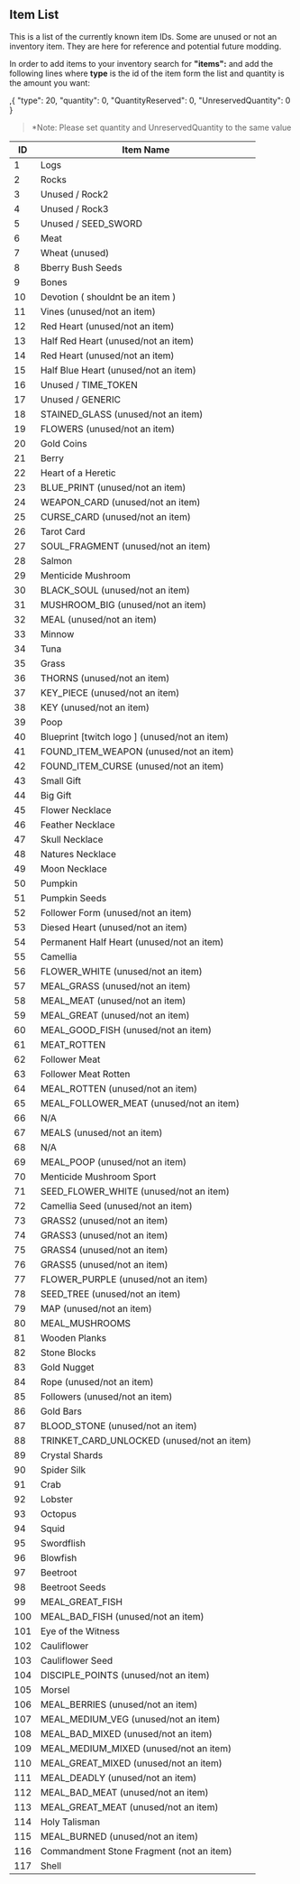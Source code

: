 ## Item List

This is a list of the currently known item IDs. Some are unused or not an inventory item. They are here for reference and potential future modding.

In order to add items to your inventory search for **"items":** and add the following lines where **type** is the id of the item form the list and quantity is the amount you want:

,{
"type": 20,
"quantity": 0,
"QuantityReserved": 0,
"UnreservedQuantity": 0
}

>*Note: Please set quantity and UnreservedQuantity to the same value

| ID | Item Name |
| --- | --- |
| 1 | Logs  |
| 2 | Rocks  |
| 3 | Unused / Rock2  |
| 4 | Unused / Rock3  |
| 5 | Unused / SEED_SWORD  |
| 6 | Meat  |
| 7 | Wheat (unused)  |
| 8 | Bberry Bush Seeds  |
| 9 | Bones  |
| 10 | Devotion ( shouldnt be an item )  |
| 11 | Vines (unused/not an item)  |
| 12 | Red Heart (unused/not an item)  |
| 13 | Half Red Heart (unused/not an item)  |
| 14 | Red Heart (unused/not an item)  |
| 15 | Half Blue Heart (unused/not an item)  |
| 16 | Unused / TIME_TOKEN  |
| 17 | Unused / GENERIC  |
| 18 | STAINED_GLASS (unused/not an item)  |
| 19 | FLOWERS  (unused/not an item)  |
| 20 | Gold Coins  |
| 21 | Berry  |
| 22 | Heart of a Heretic  |
| 23 | BLUE_PRINT  (unused/not an item)  |
| 24 | WEAPON_CARD  (unused/not an item)  |
| 25 | CURSE_CARD  (unused/not an item)  |
| 26 | Tarot Card  |
| 27 | SOUL_FRAGMENT  (unused/not an item)  |
| 28 | Salmon  |
| 29 | Menticide Mushroom  |
| 30 | BLACK_SOUL (unused/not an item)  |
| 31 | MUSHROOM_BIG (unused/not an item)  |
| 32 | MEAL (unused/not an item)  |
| 33 | Minnow |
| 34 | Tuna|
| 35 | Grass  |
| 36 | THORNS  (unused/not an item)  |
| 37 | KEY_PIECE  (unused/not an item)  |
| 38 | KEY  (unused/not an item)  |
| 39 | Poop  |
| 40 | Blueprint [twitch logo ]   (unused/not an item)  |
| 41 | FOUND_ITEM_WEAPON   (unused/not an item)  |
| 42 | FOUND_ITEM_CURSE  (unused/not an item)  |
| 43 | Small Gift  |
| 44 | Big Gift  |
| 45 | Flower Necklace  |
| 46 | Feather Necklace  |
| 47 | Skull Necklace  |
| 48 | Natures Necklace  |
| 49 | Moon Necklace  |
| 50 | Pumpkin  |
| 51 | Pumpkin Seeds  |
| 52 | Follower Form (unused/not an item)  |
| 53 | Diesed Heart (unused/not an item)  |
| 54 | Permanent Half Heart (unused/not an item)  |
| 55 | Camellia  |
| 56 | FLOWER_WHITE (unused/not an item)  |
| 57 | MEAL_GRASS (unused/not an item)  |
| 58 | MEAL_MEAT (unused/not an item)  |
| 59 | MEAL_GREAT (unused/not an item)  |
| 60 | MEAL_GOOD_FISH (unused/not an item)  |
| 61 | MEAT_ROTTEN  |
| 62 | Follower Meat  |
| 63 | Follower Meat Rotten  |
| 64 | MEAL_ROTTEN (unused/not an item)  |
| 65 | MEAL_FOLLOWER_MEAT (unused/not an item)  |
| 66 | N/A  |
| 67 | MEALS (unused/not an item)  |
| 68 | N/A  |
| 69 | MEAL_POOP (unused/not an item)  |
| 70 | Menticide Mushroom Sport  |
| 71 | SEED_FLOWER_WHITE (unused/not an item)  |
| 72 | Camellia Seed (unused/not an item)  |
| 73 | GRASS2  (unused/not an item)  |
| 74 | GRASS3  (unused/not an item)  |
| 75 | GRASS4 (unused/not an item)  |
| 76 | GRASS5 (unused/not an item)  |
| 77 | FLOWER_PURPLE (unused/not an item)  |
| 78 | SEED_TREE (unused/not an item)  |
| 79 | MAP  (unused/not an item)  |
| 80 | MEAL_MUSHROOMS  |
| 81 | Wooden Planks  |
| 82 | Stone Blocks  |
| 83 | Gold Nugget  |
| 84 | Rope (unused/not an item)  |
| 85 | Followers (unused/not an item)  |
| 86 | Gold Bars |
| 87 | BLOOD_STONE (unused/not an item)  |
| 88 | TRINKET_CARD_UNLOCKED (unused/not an item)  |
| 89 | Crystal Shards |
| 90 | Spider Silk  |
| 91 | Crab  |
| 92 | Lobster  |
| 93 | Octopus  |
| 94 | Squid  |
| 95 | Swordflish  |
| 96 | Blowfish  |
| 97 | Beetroot  |
| 98 | Beetroot Seeds  |
| 99 | MEAL_GREAT_FISH  |
| 100 | MEAL_BAD_FISH  (unused/not an item) |
| 101 | Eye of the Witness  |
| 102 | Cauliflower  |
| 103 | Cauliflower Seed  |
| 104 | DISCIPLE_POINTS  (unused/not an item)  |
| 105 | Morsel  |
| 106 | MEAL_BERRIES  (unused/not an item)  |
| 107 | MEAL_MEDIUM_VEG  (unused/not an item)  |
| 108 | MEAL_BAD_MIXED  (unused/not an item)  |
| 109 | MEAL_MEDIUM_MIXED  (unused/not an item)  |
| 110 | MEAL_GREAT_MIXED  (unused/not an item)  |
| 111 | MEAL_DEADLY  (unused/not an item)  |
| 112 | MEAL_BAD_MEAT (unused/not an item)  |
| 113 | MEAL_GREAT_MEAT  (unused/not an item)  |
| 114 | Holy Talisman  |
| 115 | MEAL_BURNED  (unused/not an item)  |
| 116 | Commandment Stone Fragment  (not an item)  |
| 117 | Shell  |
